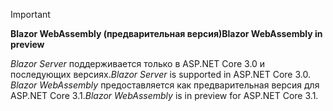 > [!IMPORTANT]
> <span data-ttu-id="03eb1-101">**Blazor WebAssembly (предварительная версия)**</span><span class="sxs-lookup"><span data-stu-id="03eb1-101">**Blazor WebAssembly in preview**</span></span>
>
> <span data-ttu-id="03eb1-102">*Blazor Server* поддерживается только в ASP.NET Core 3.0 и последующих версиях.</span><span class="sxs-lookup"><span data-stu-id="03eb1-102">*Blazor Server* is supported in ASP.NET Core 3.0.</span></span> <span data-ttu-id="03eb1-103">*Blazor WebAssembly* предоставляется как предварительная версия для ASP.NET Core 3.1.</span><span class="sxs-lookup"><span data-stu-id="03eb1-103">*Blazor WebAssembly* is in preview for ASP.NET Core 3.1.</span></span>
